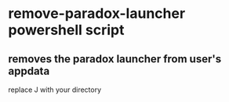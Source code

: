 # remove-paradox-launcher powershell script
## removes the paradox launcher from user's appdata
replace J with your directory 
